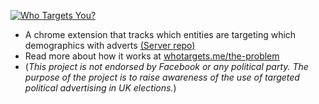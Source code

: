 [![Who Targets You?](https://whotargets.me/wp-content/uploads/2017/04/logo-128.png)](https://whotargets.me)
* A chrome extension that tracks which entities are targeting which demographics with adverts [(Server repo)](https://github.com/stunningpixels/Who-Targets-Me-Backend)
* Read more about how it works at [whotargets.me/the-problem](https://whotargets.me/the-problem)
* (*This project is not endorsed by Facebook or any political party. The purpose of the project is to raise awareness of the use of targeted political advertising in UK elections.*)
